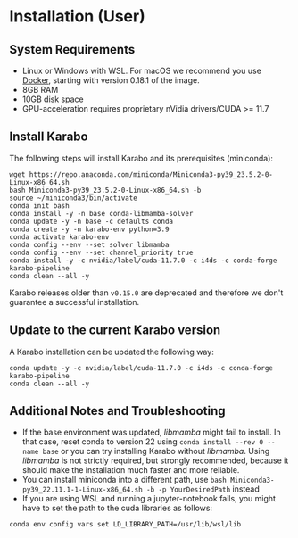 # Installation (User)

## System Requirements
- Linux or Windows with WSL. For macOS we recommend you use [Docker](container.md), starting with version 0.18.1 of the image.
- 8GB RAM
- 10GB disk space
- GPU-acceleration requires proprietary nVidia drivers/CUDA >= 11.7

## Install Karabo
The following steps will install Karabo and its prerequisites (miniconda):

```
wget https://repo.anaconda.com/miniconda/Miniconda3-py39_23.5.2-0-Linux-x86_64.sh
bash Miniconda3-py39_23.5.2-0-Linux-x86_64.sh -b
source ~/miniconda3/bin/activate
conda init bash
conda install -y -n base conda-libmamba-solver
conda update -y -n base -c defaults conda
conda create -y -n karabo-env python=3.9
conda activate karabo-env
conda config --env --set solver libmamba
conda config --env --set channel_priority true
conda install -y -c nvidia/label/cuda-11.7.0 -c i4ds -c conda-forge karabo-pipeline
conda clean --all -y
```

Karabo releases older than `v0.15.0` are deprecated and therefore we don't guarantee a successful installation.

## Update to the current Karabo version
A Karabo installation can be updated the following way:
```
conda update -y -c nvidia/label/cuda-11.7.0 -c i4ds -c conda-forge karabo-pipeline
conda clean --all -y
```

## Additional Notes and Troubleshooting
- If the base environment was updated, *libmamba* might fail to install. In that case, reset conda to version 22 using `conda install --rev 0 --name base` or you can try installing Karabo without *libmamba*. Using *libmamba* is not strictly required, but strongly recommended, because it should make the installation much faster and more reliable.
- You can install miniconda into a different path, use ```bash Miniconda3-py39_22.11.1-1-Linux-x86_64.sh -b -p YourDesiredPath``` instead
- If you are using WSL and running a jupyter-notebook fails, you might have to set the path to the cuda libraries as follows:

```shell
conda env config vars set LD_LIBRARY_PATH=/usr/lib/wsl/lib
```
